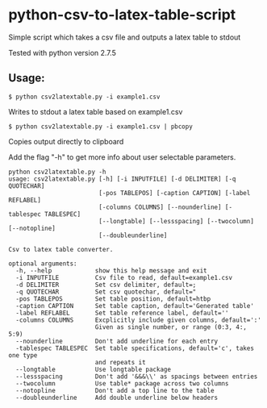 # python-csv-to-latex-table-script
Simple script which takes a csv file and outputs a latex table to stdout


Tested with python version 2.7.5

## Usage:
    $ python csv2latextable.py -i example1.csv
Writes to stdout a latex table based on example1.csv

    $ python csv2latextable.py -i example1.csv | pbcopy
Copies output directly to clipboard

Add the flag "-h" to get more info about user selectable parameters.

```
python csv2latextable.py -h
usage: csv2latextable.py [-h] [-i INPUTFILE] [-d DELIMITER] [-q QUOTECHAR]
                         [-pos TABLEPOS] [-caption CAPTION] [-label REFLABEL]
                         [-columns COLUMNS] [--nounderline] [-tablespec TABLESPEC]
                         [--longtable] [--lessspacing] [--twocolumn] [--notopline]
                         [--doubleunderline]

Csv to latex table converter.

optional arguments:
  -h, --help            show this help message and exit
  -i INPUTFILE          Csv file to read, default=example1.csv
  -d DELIMITER          Set csv delimiter, default=;
  -q QUOTECHAR          Set csv quotechar, default="
  -pos TABLEPOS         Set table position, default=htbp
  -caption CAPTION      Set table caption, default='Generated table'
  -label REFLABEL       Set table reference label, default=''
  -columns COLUMNS      Excplicitly include given columns, default=':'
                        Given as single number, or range (0:3, 4:, 5:9)
  --nounderline         Don't add underline for each entry
  -tablespec TABLESPEC  Set table specifications, default='c', takes one type
                        and repeats it
  --longtable           Use longtable package
  --lessspacing         Don't add '&&&\\' as spacings between entries
  --twocolumn           Use table* package across two columns
  --notopline           Don't add a top line to the table
  --doubleunderline     Add double underline below headers
```

